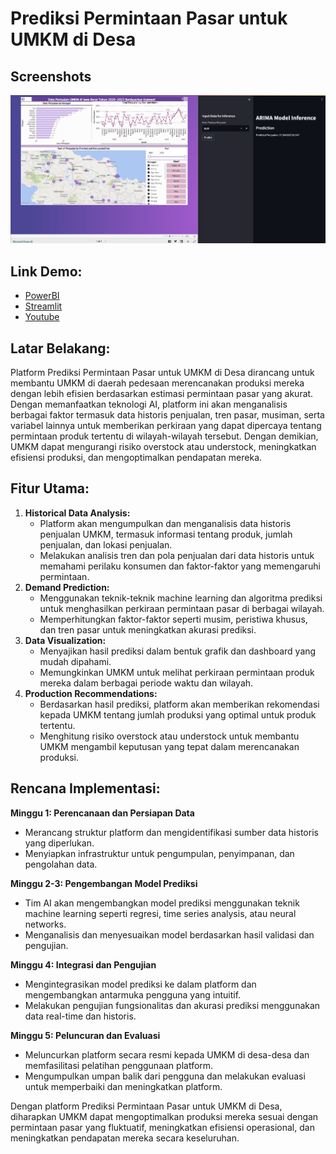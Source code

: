 # Prediksi Permintaan Pasar untuk UMKM di Desa

## Screenshots

![App Screenshot](cover.png)

## Link Demo:

 - [PowerBI](https://app.powerbi.com/view?r=eyJrIjoiZTk3YWUwNWUtOTE0Yy00OGMzLWFlNjQtOTQ3MWY0YzcyNGYwIiwidCI6IjQ4N2Y4Y2RhLWEzMjctNGIwZC05Y2M0LWEyNTI4NTMzM2NkMCIsImMiOjEwfQ%3D%3D)
 - [Streamlit](http://20.198.255.159)
 - [Youtube](https://youtube.com)

## **Latar Belakang:**

Platform Prediksi Permintaan Pasar untuk UMKM di Desa dirancang untuk membantu UMKM di daerah pedesaan merencanakan produksi mereka dengan lebih efisien berdasarkan estimasi permintaan pasar yang akurat. Dengan memanfaatkan teknologi AI, platform ini akan menganalisis berbagai faktor termasuk data historis penjualan, tren pasar, musiman, serta variabel lainnya untuk memberikan perkiraan yang dapat dipercaya tentang permintaan produk tertentu di wilayah-wilayah tersebut. Dengan demikian, UMKM dapat mengurangi risiko overstock atau understock, meningkatkan efisiensi produksi, dan mengoptimalkan pendapatan mereka.

## Fitur Utama:

1. **Historical Data Analysis:**
    - Platform akan mengumpulkan dan menganalisis data historis penjualan UMKM, termasuk informasi tentang produk, jumlah penjualan, dan lokasi penjualan.
    - Melakukan analisis tren dan pola penjualan dari data historis untuk memahami perilaku konsumen dan faktor-faktor yang memengaruhi permintaan.
2. **Demand Prediction:**
    - Menggunakan teknik-teknik machine learning dan algoritma prediksi untuk menghasilkan perkiraan permintaan pasar di berbagai wilayah.
    - Memperhitungkan faktor-faktor seperti musim, peristiwa khusus, dan tren pasar untuk meningkatkan akurasi prediksi.
3. **Data Visualization:**
    - Menyajikan hasil prediksi dalam bentuk grafik dan dashboard yang mudah dipahami.
    - Memungkinkan UMKM untuk melihat perkiraan permintaan produk mereka dalam berbagai periode waktu dan wilayah.
4. **Production Recommendations:**
    - Berdasarkan hasil prediksi, platform akan memberikan rekomendasi kepada UMKM tentang jumlah produksi yang optimal untuk produk tertentu.
    - Menghitung risiko overstock atau understock untuk membantu UMKM mengambil keputusan yang tepat dalam merencanakan produksi.

## Rencana Implementasi:

**Minggu 1: Perencanaan dan Persiapan Data**

- Merancang struktur platform dan mengidentifikasi sumber data historis yang diperlukan.
- Menyiapkan infrastruktur untuk pengumpulan, penyimpanan, dan pengolahan data.

**Minggu 2-3: Pengembangan Model Prediksi**

- Tim AI akan mengembangkan model prediksi menggunakan teknik machine learning seperti regresi, time series analysis, atau neural networks.
- Menganalisis dan menyesuaikan model berdasarkan hasil validasi dan pengujian.

**Minggu 4: Integrasi dan Pengujian**

- Mengintegrasikan model prediksi ke dalam platform dan mengembangkan antarmuka pengguna yang intuitif.
- Melakukan pengujian fungsionalitas dan akurasi prediksi menggunakan data real-time dan historis.

**Minggu 5: Peluncuran dan Evaluasi**

- Meluncurkan platform secara resmi kepada UMKM di desa-desa dan memfasilitasi pelatihan penggunaan platform.
- Mengumpulkan umpan balik dari pengguna dan melakukan evaluasi untuk memperbaiki dan meningkatkan platform.

Dengan platform Prediksi Permintaan Pasar untuk UMKM di Desa, diharapkan UMKM dapat mengoptimalkan produksi mereka sesuai dengan permintaan pasar yang fluktuatif, meningkatkan efisiensi operasional, dan meningkatkan pendapatan mereka secara keseluruhan.
